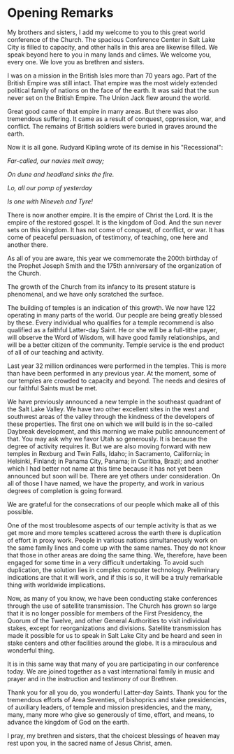 # Opening Remarks

My brothers and sisters, I add my welcome to you to this great world
conference of the Church. The spacious Conference Center in Salt Lake City is
filled to capacity, and other halls in this area are likewise filled. We speak
beyond here to you in many lands and climes. We welcome you, every one. We
love you as brethren and sisters.

I was on a mission in the British Isles more than 70 years ago. Part of the
British Empire was still intact. That empire was the most widely extended
political family of nations on the face of the earth. It was said that the sun
never set on the British Empire. The Union Jack flew around the world.

Great good came of that empire in many areas. But there was also tremendous
suffering. It came as a result of conquest, oppression, war, and conflict. The
remains of British soldiers were buried in graves around the earth.

Now it is all gone. Rudyard Kipling wrote of its demise in his "Recessional":

_Far-called, our navies melt away;_

_On dune and headland sinks the fire._

_Lo, all our pomp of yesterday_

_Is one with Nineveh and Tyre!_

There is now another empire. It is the empire of Christ the Lord. It is the
empire of the restored gospel. It is the kingdom of God. And the sun never
sets on this kingdom. It has not come of conquest, of conflict, or war. It has
come of peaceful persuasion, of testimony, of teaching, one here and another
there.

As all of you are aware, this year we commemorate the 200th birthday of the
Prophet Joseph Smith and the 175th anniversary of the organization of the
Church.

The growth of the Church from its infancy to its present stature is
phenomenal, and we have only scratched the surface.

The building of temples is an indication of this growth. We now have 122
operating in many parts of the world. Our people are being greatly blessed by
these. Every individual who qualifies for a temple recommend is also qualified
as a faithful Latter-day Saint. He or she will be a full-tithe payer, will
observe the Word of Wisdom, will have good family relationships, and will be a
better citizen of the community. Temple service is the end product of all of
our teaching and activity.

Last year 32 million ordinances were performed in the temples. This is more
than have been performed in any previous year. At the moment, some of our
temples are crowded to capacity and beyond. The needs and desires of our
faithful Saints must be met.

We have previously announced a new temple in the southeast quadrant of the
Salt Lake Valley. We have two other excellent sites in the west and southwest
areas of the valley through the kindness of the developers of these
properties. The first one on which we will build is in the so-called Daybreak
development, and this morning we make public announcement of that. You may ask
why we favor Utah so generously. It is because the degree of activity requires
it. But we are also moving forward with new temples in Rexburg and Twin Falls,
Idaho; in Sacramento, California; in Helsinki, Finland; in Panama City,
Panama; in Curitiba, Brazil; and another which I had better not name at this
time because it has not yet been announced but soon will be. There are yet
others under consideration. On all of those I have named, we have the
property, and work in various degrees of completion is going forward.

We are grateful for the consecrations of our people which make all of this
possible.

One of the most troublesome aspects of our temple activity is that as we get
more and more temples scattered across the earth there is duplication of
effort in proxy work. People in various nations simultaneously work on the
same family lines and come up with the same names. They do not know that those
in other areas are doing the same thing. We, therefore, have been engaged for
some time in a very difficult undertaking. To avoid such duplication, the
solution lies in complex computer technology. Preliminary indications are that
it will work, and if this is so, it will be a truly remarkable thing with
worldwide implications.

Now, as many of you know, we have been conducting stake conferences through
the use of satellite transmission. The Church has grown so large that it is no
longer possible for members of the First Presidency, the Quorum of the Twelve,
and other General Authorities to visit individual stakes, except for
reorganizations and divisions. Satellite transmission has made it possible for
us to speak in Salt Lake City and be heard and seen in stake centers and other
facilities around the globe. It is a miraculous and wonderful thing.

It is in this same way that many of you are participating in our conference
today. We are joined together as a vast international family in music and
prayer and in the instruction and testimony of our Brethren.

Thank you for all you do, you wonderful Latter-day Saints. Thank you for the
tremendous efforts of Area Seventies, of bishoprics and stake presidencies, of
auxiliary leaders, of temple and mission presidencies, and the many, many,
many more who give so generously of time, effort, and means, to advance the
kingdom of God on the earth.

I pray, my brethren and sisters, that the choicest blessings of heaven may
rest upon you, in the sacred name of Jesus Christ, amen.

